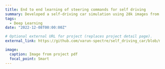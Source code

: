 ```yaml
---
title: End to end learning of steering commands for self driving
summary: Developed a self-driving car simulation using 28k images from cameras mounted on the vehicle, utilizing Udacity’s simulator. Trained a CNN model with multi-task learning to predict angle and throttle based on the simulated images.
tags:
  - Deep Learning
date: "2022-12-08T00:00:00Z"

# Optional external URL for project (replaces project detail page).
external_link: https://github.com/varun-spectre/self_driving_car/blob/main/final_report_smullan2.pdf

image:
  caption: Image from project pdf
  focal_point: Smart
---
```

